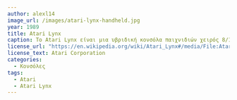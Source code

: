 ```yaml
---
author: alexl14
image_url: /images/atari-lynx-handheld.jpg
year: 1989
title: Atari Lynx
caption: Το Atari Lynx είναι μια υβριδική κονσόλα παιχνιδιών χειρός 8/16-bit τέταρτης γενιάς που κυκλοφόρησε από την Atari Corporation τον Σεπτέμβριο του 1989 στη Βόρεια Αμερική και το 1990 στην Ευρώπη και την Ιαπωνία.Έφτασε ως η πρώτη κονσόλα παιχνιδιών χειρός με έγχρωμη οθόνη LCD. Τα προηγμένα γραφικά και η αμφιδέξιη διάταξή του συναγωνίζονταν το Game Boy της Nintendo, που κυκλοφόρησε δύο μήνες νωρίτερα, και το Game Gear της Sega και το TurboExpress της NEC, που κυκλοφόρησαν την επόμενη χρονιά.
license_url: "https://en.wikipedia.org/wiki/Atari_Lynx#/media/File:Atari-Lynx-I-Handheld.jpg"
license_text: Atari Corporation
categories:
  - Κονσόλες
tags:
  - Atari
  - Atari Lynx
---
```


